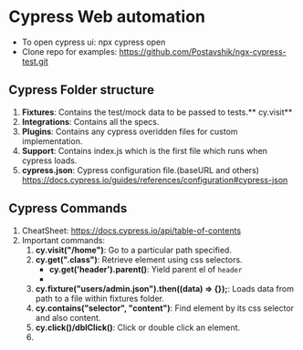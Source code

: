 # Cypress Web automation

- To open cypress ui: npx cypress open
- Clone repo for examples: https://github.com/Postavshik/ngx-cypress-test.git

## Cypress Folder structure
1. **Fixtures**: Contains the test/mock data to be passed to tests.**
cy.visit**
2. **Integrations**: Contains all the specs.
3. **Plugins**: Contains any cypress overidden files for custom implementation.
4. **Support**: Contains index.js which is the first file which runs when cypress loads.
5. **cypress.json**: Cypress configuration file.(baseURL and others) https://docs.cypress.io/guides/references/configuration#cypress-json


## Cypress Commands
1. CheatSheet: https://docs.cypress.io/api/table-of-contents
2. Important commands:
    1. **cy.visit("/home")**: Go to a particular path specified.
    2. **cy.get(".class")**: Retrieve element using css selectors.
       - **cy.get('header').parent()**: Yield parent el of `header`
       - 
    4. **cy.fixture("users/admin.json").then((data) => {});**: Loads data from path to a file within fixtures folder.
    5. **cy.contains("selector", "content")**: Find element by its css selector and also content.
    6. **cy.click()/dblClick()**: Click or double click an element.
    7. 

